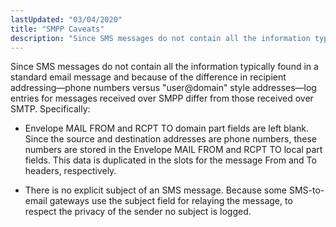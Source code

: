```yaml
---
lastUpdated: "03/04/2020"
title: "SMPP Caveats"
description: "Since SMS messages do not contain all the information typically found in a standard email message and because of the difference in recipient addressing phone numbers versus user domain style addresses log entries for messages received over SMPP differ from those received over SMTP Specifically Envelope MAIL FROM and RCPT..."
---
```


Since SMS messages do not contain all the information typically found in a standard email message and because of the difference in recipient addressing—phone numbers versus "user@domain" style addresses—log entries for messages received over SMPP differ from those received over SMTP. Specifically:

*   Envelope MAIL FROM and RCPT TO domain part fields are left blank. Since the source and destination addresses are phone numbers, these numbers are stored in the Envelope MAIL FROM and RCPT TO local part fields. This data is duplicated in the slots for the message From and To headers, respectively.

*   There is no explicit subject of an SMS message. Because some SMS-to-email gateways use the subject field for relaying the message, to respect the privacy of the sender no subject is logged.